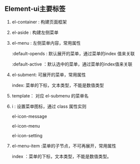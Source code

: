## Element-ui主要标签

1. el-container : 构建页面框架

2. el-aside : 构建左侧菜单

3. el-menu : 左侧菜单内容，常用属性

   :default-opends : 默认展开的菜单，通过菜单的index 值来关联

   :default-active ：默认选中的菜单，通过菜单的index值来关联

4. el-subment: 可展开的菜单，常用属性

   index: 菜单的下标，文本类型，不能是数值类型

5. template： 对应 el-submenu 的菜单名

6. i : 设置菜单图标，通过 class 属性实则

   el-icon-message

   el-icon-menu

   el-icon-setting

7. el-menu-item :菜单的子节点，不可再展开，常用属性

   index ：菜单的下标，文本类型，不能是数值类型。

   

